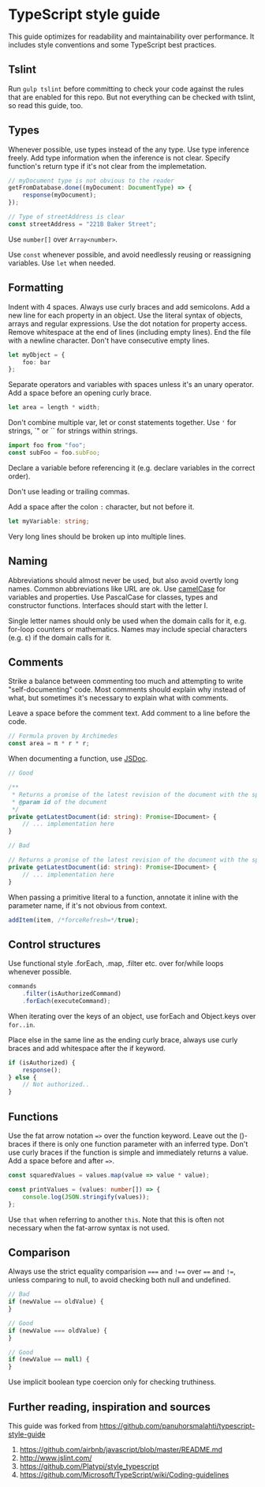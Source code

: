 # TypeScript style guide

This guide optimizes for readability and maintainability over performance. It includes style conventions and some TypeScript best practices.

Tslint
-------

Run `gulp tslint` before committing to check your code against the rules that are enabled for this repo. But not everything can be checked with tslint, so read this guide, too.

Types
-----

Whenever possible, use types instead of the any type. Use type inference freely. Add type information when the inference is not clear. Specify function's return type if it's not clear from the implemetation.

```TypeScript
// myDocument type is not obvious to the reader
getFromDatabase.done((myDocument: DocumentType) => {
    response(myDocument);
});

// Type of streetAddress is clear
const streetAddress = "221B Baker Street";
```

Use `number[]` over `Array<number>`.

Use `const` whenever possible, and avoid needlessly reusing or reassigning variables. Use `let` when needed.

Formatting
----------

Indent with 4 spaces. Always use curly braces and add semicolons. Add a new line for each property in an object. Use the literal syntax of objects, arrays and regular expressions. Use the dot notation for property access. Remove whitespace at the end of lines (including empty lines). End the file with a newline character. Don't have consecutive empty lines.

```TypeScript
let myObject = {
    foo: bar
};
```

Separate operators and variables with spaces unless it's an unary operator. Add a space before an opening curly brace.

```TypeScript
let area = length * width;
```

Don't combine multiple var, let or const statements together. Use `'` for strings, `" or \`` for strings within strings.

```TypeScript
import foo from "foo";
const subFoo = foo.subFoo;
```

Declare a variable before referencing it (e.g. declare variables in the correct order).

Don't use leading or trailing commas.

Add a space after the colon `:` character, but not before it.

```TypeScript
let myVariable: string;
```

Very long lines should be broken up into multiple lines.

Naming
------

Abbreviations should almost never be used, but also avoid overtly long names. Common abbreviations like URL are ok. Use [camelCase](http://en.wikipedia.org/wiki/CamelCase) for variables and properties. Use PascalCase for classes, types and constructor functions. Interfaces should start with the letter I.

Single letter names should only be used when the domain calls for it, e.g. for-loop counters or mathematics. Names may include special characters (e.g. ε) if the domain calls for it.

Comments
--------

Strike a balance between commenting too much and attempting to write "self-documenting" code. Most comments should explain why instead of what, but sometimes it's necessary to explain what with comments.

Leave a space before the comment text. Add comment to a line before the code.

```TypeScript
// Formula proven by Archimedes
const area = π * r * r;
```

When documenting a function, use [JSDoc](http://usejsdoc.org/).

```TypeScript
// Good

/**
 * Returns a promise of the latest revision of the document with the specified id.
 * @param id of the document
 */
private getLatestDocument(id: string): Promise<IDocument> {
    // ... implementation here
}

// Bad

// Returns a promise of the latest revision of the document with the specified id.
private getLatestDocument(id: string): Promise<IDocument> {
    // ... implementation here
}
```

When passing a primitive literal to a function, annotate it inline with the parameter name, if it's not obvious from context.

```TypeScript
addItem(item, /*forceRefresh=*/true);
```

Control structures
------------------

Use functional style .forEach, .map, .filter etc. over for/while loops whenever possible.

```TypeScript
commands
    .filter(isAuthorizedCommand)
    .forEach(executeCommand);
```

When iterating over the keys of an object, use forEach and Object.keys over `for..in`.

Place else in the same line as the ending curly brace, always use curly braces and add whitespace after the if keyword.

```TypeScript
if (isAuthorized) {
    response();
} else {
    // Not authorized..
}
```

Functions
---------

Use the fat arrow notation `=>` over the function keyword. Leave out the ()-braces if there is only one function parameter with an inferred type. Don't use curly braces if the function is simple and immediately returns a value. Add a space before and after `=>`.

```TypeScript
const squaredValues = values.map(value => value * value);

const printValues = (values: number[]) => {
    console.log(JSON.stringify(values));
};
```

Use `that` when referring to another `this`. Note that this is often not necessary when the fat-arrow syntax is not used.

Comparison
----------

Always use the strict equality comparision `===` and `!==` over `==` and `!=`, unless comparing to null, to avoid checking both null and undefined.

```TypeScript
// Bad
if (newValue == oldValue) {
}

// Good
if (newValue === oldValue) {
}

// Good
if (newValue == null) {
}
```

Use implicit boolean type coercion only for checking truthiness.

Further reading, inspiration and sources
----------------------------------------

This guide was forked from https://github.com/panuhorsmalahti/typescript-style-guide

1. https://github.com/airbnb/javascript/blob/master/README.md
2. http://www.jslint.com/
3. https://github.com/Platypi/style_typescript
4. https://github.com/Microsoft/TypeScript/wiki/Coding-guidelines